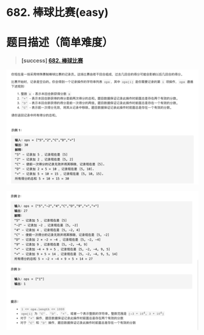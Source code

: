 # 682. 棒球比赛(easy)

#  **题目描述（简单难度）**

> **[success] [682. 棒球比赛](https://leetcode-cn.com/problems/baseball-game/)**

![](https://github.com/gaohueric/blogpicture/raw/master/%E6%88%AA%E5%B1%8F2021-05-04%2011.06.52.png)

![](https://github.com/gaohueric/blogpicture/raw/master/%E6%88%AA%E5%B1%8F2021-05-04%2011.07.12.png)

